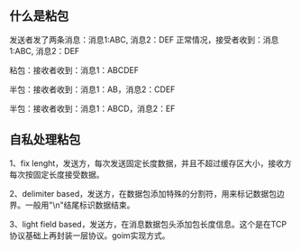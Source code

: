 
## 什么是粘包

发送者发了两条消息：消息1:ABC, 消息2：DEF
正常情况，接受者收到：消息1:ABC, 消息2：DEF

粘包：接收者收到：消息1：ABCDEF

半包：接收者收到：消息1：AB，消息2：CDEF

半包：接收者收到：消息1：ABCD，消息2：EF

## 自私处理粘包

1、fix lenght，发送方，每次发送固定长度数据，并且不超过缓存区大小，接收方每次按固定长度接受数据。

2、delimiter based，发送方，在数据包添加特殊的分割符，用来标记数据包边界。一般用"\n"结尾标识数据结束。

3、light field based，发送方，在消息数据包头添加包长度信息。这个是在TCP协议基础上再封装一层协议。goim实现方式。